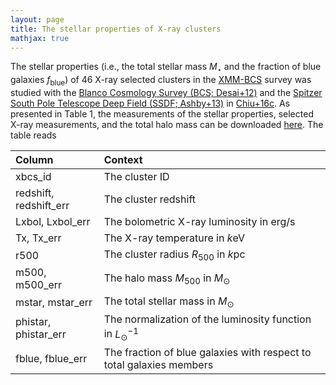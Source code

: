 ```yaml
---
layout: page
title: The stellar properties of X-ray clusters
mathjax: true
---
```


The stellar properties (i.e., the total stellar mass $M_{\star}$ and the fraction of blue galaxies $f_{\mathrm{blue}}$) of 46 X-ray selected clusters 
in the [XMM-BCS][suhada12] survey was studied with the [Blanco Cosmology Survey (BCS; Desai+12)][desai12] and the [Spitzer South Pole Telescope Deep Field (SSDF; Ashby+13)][ashby13] in [Chiu+16c][chiu16c].
As presented in Table 1, the measurements of the stellar properties, selected X-ray measurements, and the total halo mass can be downloaded [here][chiu16ctable].
The table reads

| Column 	| Context |
| :------ |:--- |
| xbcs_id | The cluster ID     	|
| redshift, redshift\_err    		| The cluster redshift |
| Lxbol, Lxbol\_err 				| The bolometric X-ray luminosity in erg/s |
| Tx, Tx\_err                 	| The X-ray temperature in $k$eV |
| r500        						| The cluster radius $R_{500}$ in $k$pc |
| m500, m500\_err    			   | The halo mass $M_{500}$ in $M_{\odot}$ |
| mstar, mstar\_err   		       | The total stellar mass in $M_{\odot}$ |
| phistar, phistar\_err          | The normalization of the luminosity function in $L_{\odot}^{-1}$    |  |
| fblue, fblue\_err              | The fraction of blue galaxies with respect to total galaxies members |


[suhada12]:https://ui.adsabs.harvard.edu/abs/2012A%26A...537A..39S/abstract
[desai12]:https://ui.adsabs.harvard.edu/abs/2012ApJ...757...83D/abstract
[ashby13]:https://ui.adsabs.harvard.edu/abs/2013ApJS..209...22A/abstract
[chiu16c]:https://ui.adsabs.harvard.edu/abs/2016MNRAS.458..379C/abstract
[chiu16ctable]:https://github.com/inonchiu/inonchiu.github.io/blob/master/_materials/chiu16c/
